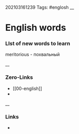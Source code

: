 202103161239
Tags: #englosh
__
# English words

### LIst of new words to learn

meritorious - похвальный  


__
### Zero-Links
- [[00-english]]
-

__
### Links
- 

 
 